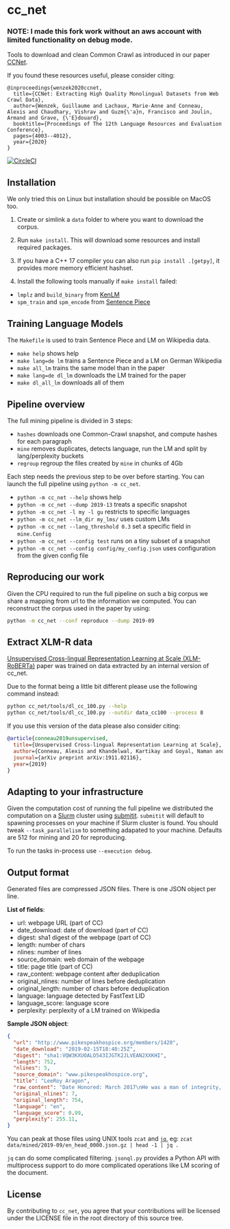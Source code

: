 # cc_net
### NOTE: I made this fork work without an aws account with limited functionality on debug mode.
Tools to download and clean Common Crawl as introduced in our paper [CCNet](https://arxiv.org/abs/1911.00359).

If you found these resources useful, please consider citing:

```
@inproceedings{wenzek2020ccnet,
  title={CCNet: Extracting High Quality Monolingual Datasets from Web Crawl Data},
  author={Wenzek, Guillaume and Lachaux, Marie-Anne and Conneau, Alexis and Chaudhary, Vishrav and Guzm{\'a}n, Francisco and Joulin, Armand and Grave, {\'E}douard},
  booktitle={Proceedings of The 12th Language Resources and Evaluation Conference},
  pages={4003--4012},
  year={2020}
}
```

[![CircleCI](https://circleci.com/gh/facebookresearch/cc_net.svg?style=svg)](https://circleci.com/gh/facebookresearch/cc_net)


## Installation

We only tried this on Linux but installation should be possible on MacOS too.

1. Create or simlink a `data` folder to where you want to download the corpus.

2. Run `make install`. This will download some resources and install required packages.

3. If you have a C++ 17 compiler you can also run
`pip install .[getpy]`, it provides more memory efficient hashset.

4. Install the following tools manually if `make install` failed:
- `lmplz` and `build_binary` from [KenLM](https://github.com/kpu/kenlm)
- `spm_train` and `spm_encode` from [Sentence Piece](https://github.com/google/sentencepiece)

## Training Language Models

The `Makefile` is used to train Sentence Piece and LM on Wikipedia data.

* `make help` shows help
* `make lang=de lm` trains a Sentence Piece and a LM on German Wikipedia
* `make all_lm` trains the same model than in the paper
* `make lang=de dl_lm` downloads the LM trained for the paper
* `make dl_all_lm` downloads all of them

## Pipeline overview

The full mining pipeline is divided in 3 steps:

- `hashes` downloads one Common-Crawl snapshot, and compute hashes for each paragraph
- `mine` removes duplicates, detects language, run the LM and split by lang/perplexity buckets
- `regroup` regroup the files created by `mine` in chunks of 4Gb

Each step needs the previous step to be over before starting.
You can launch the full pipeline using `python -m cc_net`.

* `python -m cc_net --help` shows help
* `python -m cc_net --dump 2019-13` treats a specific snapshot
* `python -m cc_net -l my -l gu` 
restricts to specific languages
* `python -m cc_net --lm_dir my_lms/` uses custom LMs
* `python -m cc_net --lang_threshold 0.3` set a specific field in `mine.Config`
* `python -m cc_net --config test` runs on a tiny subset of a snapshot
* `python -m cc_net --config config/my_config.json` uses configuration from the given config file

## Reproducing our work

Given the CPU required to run the full pipeline on such a big corpus we share a mapping from url to the information we computed.
You can reconstruct the corpus used in the paper by using:

```sh
python -m cc_net --conf reproduce --dump 2019-09
```

## Extract XLM-R data

[Unsupervised Cross-lingual Representation Learning at Scale (XLM-RoBERTa)](https://arxiv.org/pdf/1911.02116.pdf)
paper was trained on data extracted by an internal version of cc_net.

Due to the format being a little bit different please use the following command instead:

```sh
python cc_net/tools/dl_cc_100.py --help
python cc_net/tools/dl_cc_100.py --outdir data_cc100 --process 8
```

If you use this version of the data please also consider citing:

```bibtex
@article{conneau2019unsupervised,
  title={Unsupervised Cross-lingual Representation Learning at Scale},
  author={Conneau, Alexis and Khandelwal, Kartikay and Goyal, Naman and Chaudhary, Vishrav and Wenzek, Guillaume and Guzm{\'a}n, Francisco and Grave, Edouard and Ott, Myle and Zettlemoyer, Luke and Stoyanov, Veselin},
  journal={arXiv preprint arXiv:1911.02116},
  year={2019}
}
```


## Adapting to your infrastructure

Given the computation cost of running the full pipeline we distributed the computation
on a [Slurm](https://slurm.schedmd.com/) cluster using [submitit](https://github.com/facebookincubator/submitit).
`submitit` will default to spawning processes on your machine if Slurm cluster is found.
You should tweak `--task_parallelism` to something adapated to your machine.
Defaults are 512 for mining and 20 for reproducing.

To run the tasks in-process use `--execution debug`.


## Output format

Generated files are compressed JSON files. There is one JSON object per line.

__List of fields__:

- url: webpage URL (part of CC)
- date_download: date of download (part of CC)
- digest: sha1 digest of the webpage (part of CC)
- length: number of chars
- nlines: number of lines
- source_domain: web domain of the webpage
- title: page title (part of CC)
- raw_content: webpage content after deduplication
- original_nlines: number of lines before deduplication
- original_length: number of chars before deduplication
- language: language detected by FastText LID
- language_score: language score
- perplexity: perplexity of a LM trained on Wikipedia

__Sample JSON object__:
```json
{
  "url": "http://www.pikespeakhospice.org/members/1420",
  "date_download": "2019-02-15T18:40:25Z",
  "digest": "sha1:VQW3KXUOALO543IJGTK2JLVEAN2XXKHI",
  "length": 752,
  "nlines": 5,
  "source_domain": "www.pikespeakhospice.org",
  "title": "LeeRoy Aragon",
  "raw_content": "Date Honored: March 2017\nHe was a man of integrity, a hard worker, and a dedicated family man. He loved spending time with family camping, fishing, hunting, boating and just hanging out.\nHis Catholic faith was extremely important to him as he gave of his time and talents to the community. He had many friends through church and the Knights of Columbus. He was a meticulous handyman, and enjoyed building and fixing things and restoring antique furniture to perfection. He was a fan and supported his Colorado Rockies and Denver Broncos. Throughout the years he had devoted four-legged friends (his dogs and a horse named Sunny Boy).\nWe have many cherished memories of him that we will treasure until we are with him again.\n~ Family of LeeRoy F. Aragon",
  "original_nlines": 7,
  "original_length": 754,
  "language": "en",
  "language_score": 0.99,
  "perplexity": 255.11,
}
```

You can peak at those files using UNIX tools `zcat` and [`jq`](https://stedolan.github.io/jq/manual/), eg:
`zcat data/mined/2019-09/en_head_0000.json.gz | head -1 | jq .`

`jq` can do some complicated filtering.
`jsonql.py` provides a Python API with multiprocess support to do more complicated operations like LM scoring of the document.

## License

By contributing to `cc_net`, you agree that your contributions will be licensed
under the LICENSE file in the root directory of this source tree.
